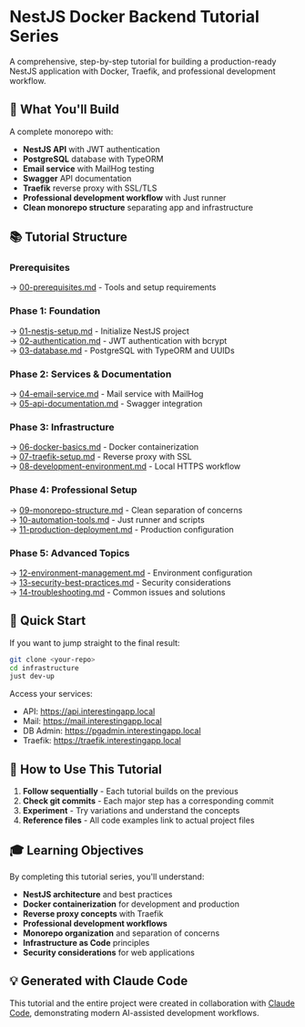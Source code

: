 # NestJS Docker Backend Tutorial Series

A comprehensive, step-by-step tutorial for building a production-ready NestJS application with Docker, Traefik, and professional development workflow.

## 🎯 What You'll Build

A complete monorepo with:
- **NestJS API** with JWT authentication
- **PostgreSQL** database with TypeORM  
- **Email service** with MailHog testing
- **Swagger** API documentation
- **Traefik** reverse proxy with SSL/TLS
- **Professional development workflow** with Just runner
- **Clean monorepo structure** separating app and infrastructure

## 📚 Tutorial Structure

### **Prerequisites**
→ [00-prerequisites.md](./00-prerequisites.md) - Tools and setup requirements

### **Phase 1: Foundation**
→ [01-nestjs-setup.md](./01-nestjs-setup.md) - Initialize NestJS project  
→ [02-authentication.md](./02-authentication.md) - JWT authentication with bcrypt  
→ [03-database.md](./03-database.md) - PostgreSQL with TypeORM and UUIDs

### **Phase 2: Services & Documentation**  
→ [04-email-service.md](./04-email-service.md) - Mail service with MailHog  
→ [05-api-documentation.md](./05-api-documentation.md) - Swagger integration

### **Phase 3: Infrastructure**
→ [06-docker-basics.md](./06-docker-basics.md) - Docker containerization  
→ [07-traefik-setup.md](./07-traefik-setup.md) - Reverse proxy with SSL  
→ [08-development-environment.md](./08-development-environment.md) - Local HTTPS workflow

### **Phase 4: Professional Setup**
→ [09-monorepo-structure.md](./09-monorepo-structure.md) - Clean separation of concerns  
→ [10-automation-tools.md](./10-automation-tools.md) - Just runner and scripts  
→ [11-production-deployment.md](./11-production-deployment.md) - Production configuration

### **Phase 5: Advanced Topics**
→ [12-environment-management.md](./12-environment-management.md) - Environment configuration  
→ [13-security-best-practices.md](./13-security-best-practices.md) - Security considerations  
→ [14-troubleshooting.md](./14-troubleshooting.md) - Common issues and solutions

## 🚀 Quick Start

If you want to jump straight to the final result:

```bash
git clone <your-repo>
cd infrastructure
just dev-up
```

Access your services:
- API: https://api.interestingapp.local
- Mail: https://mail.interestingapp.local  
- DB Admin: https://pgadmin.interestingapp.local
- Traefik: https://traefik.interestingapp.local

## 📖 How to Use This Tutorial

1. **Follow sequentially** - Each tutorial builds on the previous
2. **Check git commits** - Each major step has a corresponding commit
3. **Experiment** - Try variations and understand the concepts
4. **Reference files** - All code examples link to actual project files

## 🎓 Learning Objectives

By completing this tutorial series, you'll understand:

- **NestJS architecture** and best practices
- **Docker containerization** for development and production
- **Reverse proxy concepts** with Traefik
- **Professional development workflows**
- **Monorepo organization** and separation of concerns
- **Infrastructure as Code** principles
- **Security considerations** for web applications

## 💡 Generated with Claude Code

This tutorial and the entire project were created in collaboration with [Claude Code](https://claude.ai/code), demonstrating modern AI-assisted development workflows.
